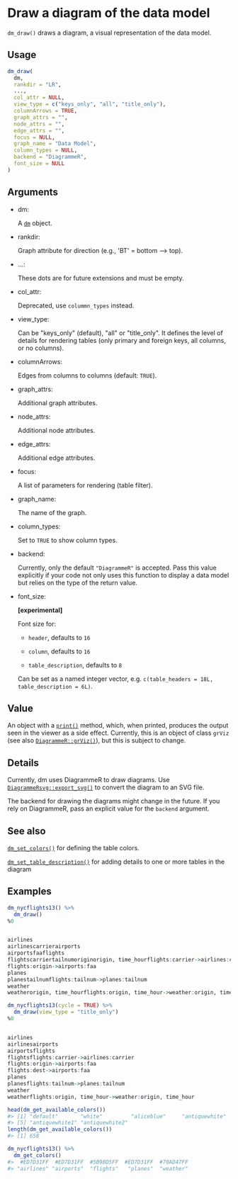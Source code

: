 # Draw a diagram of the data model

`dm_draw()` draws a diagram, a visual representation of the data model.

## Usage

``` r
dm_draw(
  dm,
  rankdir = "LR",
  ...,
  col_attr = NULL,
  view_type = c("keys_only", "all", "title_only"),
  columnArrows = TRUE,
  graph_attrs = "",
  node_attrs = "",
  edge_attrs = "",
  focus = NULL,
  graph_name = "Data Model",
  column_types = NULL,
  backend = "DiagrammeR",
  font_size = NULL
)
```

## Arguments

- dm:

  A [`dm`](https://dm.cynkra.com/dev/reference/dm.md) object.

- rankdir:

  Graph attribute for direction (e.g., 'BT' = bottom –\> top).

- ...:

  These dots are for future extensions and must be empty.

- col_attr:

  Deprecated, use `colummn_types` instead.

- view_type:

  Can be "keys_only" (default), "all" or "title_only". It defines the
  level of details for rendering tables (only primary and foreign keys,
  all columns, or no columns).

- columnArrows:

  Edges from columns to columns (default: `TRUE`).

- graph_attrs:

  Additional graph attributes.

- node_attrs:

  Additional node attributes.

- edge_attrs:

  Additional edge attributes.

- focus:

  A list of parameters for rendering (table filter).

- graph_name:

  The name of the graph.

- column_types:

  Set to `TRUE` to show column types.

- backend:

  Currently, only the default `"DiagrammeR"` is accepted. Pass this
  value explicitly if your code not only uses this function to display a
  data model but relies on the type of the return value.

- font_size:

  **\[experimental\]**

  Font size for:

  - `header`, defaults to `16`

  - `column`, defaults to `16`

  - `table_description`, defaults to `8`

  Can be set as a named integer vector, e.g.
  `c(table_headers = 18L, table_description = 6L)`.

## Value

An object with a [`print()`](https://rdrr.io/r/base/print.html) method,
which, when printed, produces the output seen in the viewer as a side
effect. Currently, this is an object of class `grViz` (see also
[`DiagrammeR::grViz()`](https://rich-iannone.github.io/DiagrammeR/reference/grViz.html)),
but this is subject to change.

## Details

Currently, dm uses DiagrammeR to draw diagrams. Use
[`DiagrammeRsvg::export_svg()`](https://rdrr.io/pkg/DiagrammeRsvg/man/export_svg.html)
to convert the diagram to an SVG file.

The backend for drawing the diagrams might change in the future. If you
rely on DiagrammeR, pass an explicit value for the `backend` argument.

## See also

[`dm_set_colors()`](https://dm.cynkra.com/dev/reference/dm_set_colors.md)
for defining the table colors.

[`dm_set_table_description()`](https://dm.cynkra.com/dev/reference/dm_set_table_description.md)
for adding details to one or more tables in the diagram

## Examples

``` r
dm_nycflights13() %>%
  dm_draw()
%0


airlines
airlinescarrierairports
airportsfaaflights
flightscarriertailnumoriginorigin, time_hourflights:carrier->airlines:carrier
flights:origin->airports:faa
planes
planestailnumflights:tailnum->planes:tailnum
weather
weatherorigin, time_hourflights:origin, time_hour->weather:origin, time_hour

dm_nycflights13(cycle = TRUE) %>%
  dm_draw(view_type = "title_only")
%0


airlines
airlinesairports
airportsflights
flightsflights:carrier->airlines:carrier
flights:origin->airports:faa
flights:dest->airports:faa
planes
planesflights:tailnum->planes:tailnum
weather
weatherflights:origin, time_hour->weather:origin, time_hour

head(dm_get_available_colors())
#> [1] "default"       "white"         "aliceblue"     "antiquewhite" 
#> [5] "antiquewhite1" "antiquewhite2"
length(dm_get_available_colors())
#> [1] 658

dm_nycflights13() %>%
  dm_get_colors()
#>  #ED7D31FF  #ED7D31FF  #5B9BD5FF  #ED7D31FF  #70AD47FF 
#> "airlines" "airports"  "flights"   "planes"  "weather" 
```

